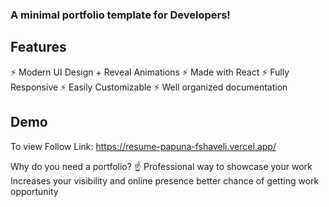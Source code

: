 ### A minimal portfolio template for Developers!

## Features

⚡️ Modern UI Design + Reveal Animations
⚡️ Made with React
⚡️ Fully Responsive
⚡️ Easily Customizable
⚡️ Well organized documentation

## Demo

To view Follow Link: https://resume-papuna-fshaveli.vercel.app/

Why do you need a portfolio? ☝️
Professional way to showcase your work
Increases your visibility and online presence
better chance of getting work opportunity
